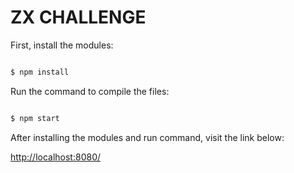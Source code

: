 
# ZX CHALLENGE

  

First, install the modules:

  

```bash

$ npm install

```

  

Run the command to compile the files:

  

```bash

$ npm start

```

 After installing the modules and run command, visit the link below:
 
[http://localhost:8080/](http://localhost:8080/)